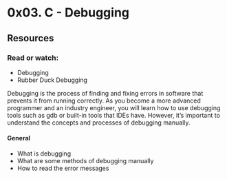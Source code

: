 # 0x03. C - Debugging

## Resources

### Read or watch:

* Debugging
* Rubber Duck Debugging

Debugging is the process of finding and fixing errors in software that prevents it from running correctly. As you become a more advanced programmer and an industry engineer, you will learn how to use debugging tools such as gdb or built-in tools that IDEs have. However, it’s important to understand the concepts and processes of debugging manually.

#### General

* What is debugging
* What are some methods of debugging manually
* How to read the error messages
